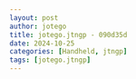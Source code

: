 ```yaml
---
layout: post
author: jotego
title: jotego.jtngp - 090d35d
date: 2024-10-25
categories: [Handheld, jtngp]
tags: [jotego.jtngp]
---
```


